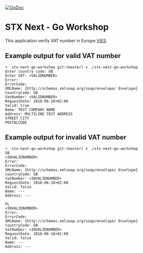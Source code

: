 [![GoDoc](https://godoc.org/github.com/Mowinski/stx-next-go-workshop?status.svg)](https://godoc.org/github.com/Mowinski/stx-next-go-workshop)

# STX Next - Go Workshop

This application verify VAT number in Europe [VIES](https://ec.europa.eu/taxation_customs/business/vat/eu-vat-rules-topic/vat-identification-numbers_en).

## Example output for valid VAT number
```
➜  stx-next-go-workshop git:(master) ✗ ./stx-next-go-workshop
Enter country code: GB
Enter VAT: <VALIDNUMBER>
Error:
ErrorCode:
XMLName: {http://schemas.xmlsoap.org/soap/envelope/ Envelope}
CountryCode: GB
VatNumber: <VALIDNUMBER>
RequestDate: 2018-06-18+02:00
Valid: true
Name: TEST COMPANY NAME
Address: MULTILINE TEST ADDRESS
STREET CITY
POSTALCODE
```


## Example output for invalid VAT number
```
➜  stx-next-go-workshop git:(master) ✗ ./stx-next-go-workshop
GB
<INVALIDNUMBER>
Error:
ErrorCode:
XMLName: {http://schemas.xmlsoap.org/soap/envelope/ Envelope}
CountryCode: GB
VatNumber: <INVALIDNUMBER>
RequestDate: 2018-06-18+02:00
Valid: false
Name: ---
Address: ---

PL
<INVALIDNUMBER>
Error:
ErrorCode:
XMLName: {http://schemas.xmlsoap.org/soap/envelope/ Envelope}
CountryCode: GB
VatNumber: <INVALIDNUMBER>
RequestDate: 2018-06-18+02:00
Valid: false
Name: ---
Address: ---
```
